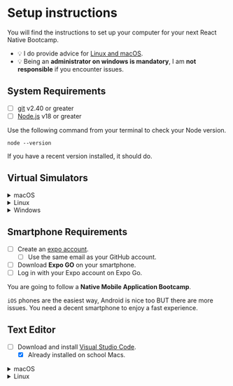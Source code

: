 # Setup instructions

You will find the instructions to set up your computer for your next React Native Bootcamp.

- 💡 I do provide advice for [Linux and macOS](https://davidl.fr/blog/react-native-setup).
- 💡 Being an **administrator on windows is mandatory**, I am **not responsible** if you encounter issues.

## System Requirements

- [ ] [git](https://git-scm.com/) v2.40 or greater
- [ ] [Node.js](https://nodejs.org/) v18 or greater

Use the following command from your terminal to check your Node version.

```console
node --version
```

If you have a recent version installed, it should do.

## Virtual Simulators

<details>
<summary>macOS</summary>

- [ ] [Xcode](https://apps.apple.com/fr/app/xcode/id497799835?mt=12) for macOS

Check if everything is working.

```console
xcode-select --install
```

To accept terms and conditions

```console
xcode-select -p
```

Should output something like `/Applications/Xcode.app/Contents/Developer` if it's not the case run `sudo xcode-select --reset`

- [ ] [Android Studio](https://developer.android.com/studio) with API levels 21+

</details>

<details>
<summary>Linux</summary>

- [ ] [Android Studio](https://developer.android.com/studio) with API levels 21+

</details>

<details>
<summary>Windows</summary>

- [ ] [Android Studio](https://developer.android.com/studio) with API levels 21+

</details>

## Smartphone Requirements

- [ ] Create an [expo account](https://expo.dev/signup).
  - [ ] Use the same email as your GitHub account.
- [ ] Download **Expo GO** on your smartphone.
- [ ] Log in with your Expo account on Expo Go.

You are going to follow a **Native Mobile Application Bootcamp**.

`iOS` phones are the easiest way, Android is nice too BUT there are more issues. You need a decent smartphone to enjoy a fast experience.

## Text Editor

- [ ] Download and install [Visual Studio Code](https://code.visualstudio.com/).
  - [x] Already installed on school Macs.

<details>
<summary>macOS</summary>

```console
brew install --cask visual-studio-code
```

</details>

<details>
<summary>Linux</summary>

```console
wget -q https://packages.microsoft.com/keys/microsoft.asc -O- | sudo apt-key add -
sudo add-apt-repository "deb [arch=amd64] https://packages.microsoft.com/repos/vscode stable main"
sudo apt update
sudo apt install code
```

</details>
